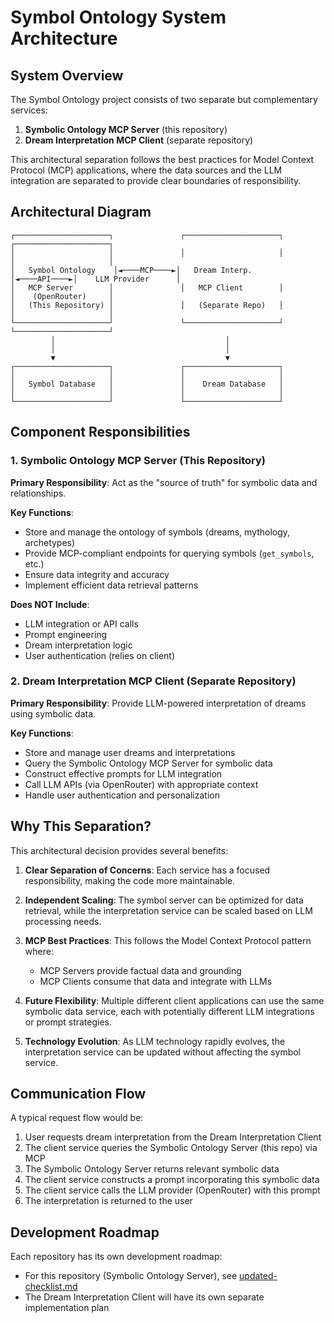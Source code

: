 # Symbol Ontology System Architecture

## System Overview

The Symbol Ontology project consists of two separate but complementary services:

1. **Symbolic Ontology MCP Server** (this repository)
2. **Dream Interpretation MCP Client** (separate repository)

This architectural separation follows the best practices for Model Context Protocol (MCP) applications, where the data sources and the LLM integration are separated to provide clear boundaries of responsibility.

## Architectural Diagram

```
┌─────────────────────┐               ┌─────────────────────┐               ┌─────────────────────┐
│                     │               │                     │               │                     │
│   Symbol Ontology    │◄────MCP────►│   Dream Interp.     │◄────API────►│    LLM Provider      │
│   MCP Server        │               │   MCP Client        │               │    (OpenRouter)     │
│   (This Repository) │               │   (Separate Repo)   │               │                     │
└─────────────────────┘               └─────────────────────┘               └─────────────────────┘
         │                                      │
         │                                      │
         ▼                                      ▼
┌─────────────────────┐               ┌─────────────────────┐
│                     │               │                     │
│   Symbol Database   │               │    Dream Database   │
│                     │               │                     │
└─────────────────────┘               └─────────────────────┘
```

## Component Responsibilities

### 1. Symbolic Ontology MCP Server (This Repository)

**Primary Responsibility**: Act as the "source of truth" for symbolic data and relationships.

**Key Functions**:

- Store and manage the ontology of symbols (dreams, mythology, archetypes)
- Provide MCP-compliant endpoints for querying symbols (`get_symbols`, etc.)
- Ensure data integrity and accuracy
- Implement efficient data retrieval patterns

**Does NOT Include**:

- LLM integration or API calls
- Prompt engineering
- Dream interpretation logic
- User authentication (relies on client)

### 2. Dream Interpretation MCP Client (Separate Repository)

**Primary Responsibility**: Provide LLM-powered interpretation of dreams using symbolic data.

**Key Functions**:

- Store and manage user dreams and interpretations
- Query the Symbolic Ontology MCP Server for symbolic data
- Construct effective prompts for LLM integration
- Call LLM APIs (via OpenRouter) with appropriate context
- Handle user authentication and personalization

## Why This Separation?

This architectural decision provides several benefits:

1. **Clear Separation of Concerns**: Each service has a focused responsibility, making the code more maintainable.

2. **Independent Scaling**: The symbol server can be optimized for data retrieval, while the interpretation service can be scaled based on LLM processing needs.

3. **MCP Best Practices**: This follows the Model Context Protocol pattern where:

   - MCP Servers provide factual data and grounding
   - MCP Clients consume that data and integrate with LLMs

4. **Future Flexibility**: Multiple different client applications can use the same symbolic data service, each with potentially different LLM integrations or prompt strategies.

5. **Technology Evolution**: As LLM technology rapidly evolves, the interpretation service can be updated without affecting the symbol service.

## Communication Flow

A typical request flow would be:

1. User requests dream interpretation from the Dream Interpretation Client
2. The client service queries the Symbolic Ontology Server (this repo) via MCP
3. The Symbolic Ontology Server returns relevant symbolic data
4. The client service constructs a prompt incorporating this symbolic data
5. The client service calls the LLM provider (OpenRouter) with this prompt
6. The interpretation is returned to the user

## Development Roadmap

Each repository has its own development roadmap:

- For this repository (Symbolic Ontology Server), see [updated-checklist.md](../updated-checklist.md)
- The Dream Interpretation Client will have its own separate implementation plan
